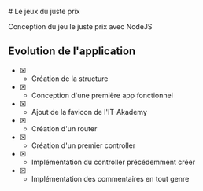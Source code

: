 # Le jeux du juste prix

Conception du jeu le juste prix avec NodeJS

## Evolution de l'application

- [x] - Création de la structure
- [x] - Conception d'une première app fonctionnel
- [x] - Ajout de la favicon de l'IT-Akademy
- [x] - Création d'un router
- [x] - Création d'un premier controller
- [x] - Implémentation du controller précédemment créer
- [x] - Implémentation des commentaires en tout genre

